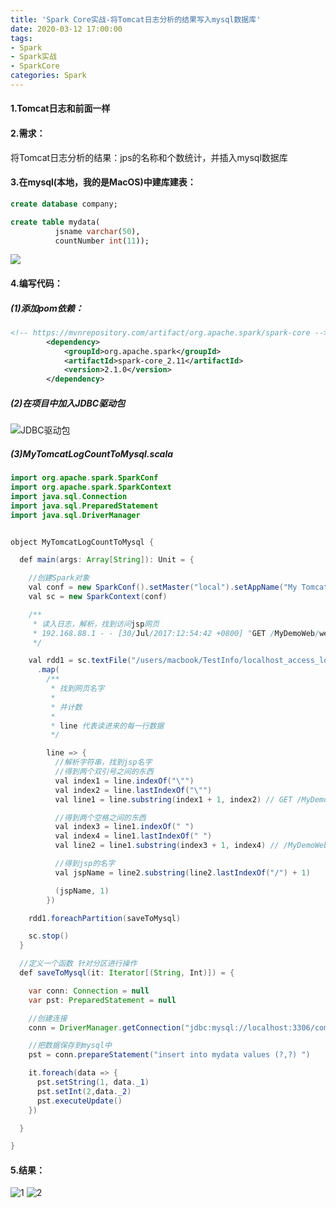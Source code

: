 ```yaml
---
title: 'Spark Core实战-将Tomcat日志分析的结果写入mysql数据库'
date: 2020-03-12 17:00:00
tags: 
- Spark
- Spark实战
- SparkCore
categories: Spark
---
```


#### 1.Tomcat日志和前面一样

#### 2.需求：
将Tomcat日志分析的结果：jps的名称和个数统计，并插入mysql数据库
#### 3.在mysql(本地，我的是MacOS)中建库建表：

```sql
create database company;

create table mydata(
          jsname varchar(50),
          countNumber int(11));
```

![](https://imgconvert.csdnimg.cn/aHR0cHM6Ly91cGxvYWQtaW1hZ2VzLmppYW5zaHUuaW8vdXBsb2FkX2ltYWdlcy80MzkxNDA3LWY3NGYwNTMyMGU1MzM3NjIucG5n?x-oss-process=image/format,png)

#### 4.编写代码：
##### (1)添加pom依赖：
```xml
<!-- https://mvnrepository.com/artifact/org.apache.spark/spark-core -->
        <dependency>
            <groupId>org.apache.spark</groupId>
            <artifactId>spark-core_2.11</artifactId>
            <version>2.1.0</version>
        </dependency>
```
##### (2)在项目中加入JDBC驱动包

![JDBC驱动包](https://imgconvert.csdnimg.cn/aHR0cHM6Ly91cGxvYWQtaW1hZ2VzLmppYW5zaHUuaW8vdXBsb2FkX2ltYWdlcy80MzkxNDA3LWUxNjQwNWNkMjMwODFkNDgucG5n?x-oss-process=image/format,png)

##### (3)MyTomcatLogCountToMysql.scala

```java
import org.apache.spark.SparkConf
import org.apache.spark.SparkContext
import java.sql.Connection
import java.sql.PreparedStatement
import java.sql.DriverManager


object MyTomcatLogCountToMysql {

  def main(args: Array[String]): Unit = {

    //创建Spark对象
    val conf = new SparkConf().setMaster("local").setAppName("My Tomcat Log Count To Mysql")
    val sc = new SparkContext(conf)

    /**
     * 读入日志，解析，找到访问jsp网页
     * 192.168.88.1 - - [30/Jul/2017:12:54:42 +0800] "GET /MyDemoWeb/web.jsp HTTP/1.1" 200 239
     */

    val rdd1 = sc.textFile("/users/macbook/TestInfo/localhost_access_log.txt")
      .map(
        /**
         * 找到网页名字
         *
         * 并计数
         *
         * line 代表读进来的每一行数据
         */

        line => {
          //解析字符串，找到jsp名字
          //得到两个双引号之间的东西
          val index1 = line.indexOf("\"")
          val index2 = line.lastIndexOf("\"")
          val line1 = line.substring(index1 + 1, index2) // GET /MyDemoWeb/web.jsp HTTP/1.1

          //得到两个空格之间的东西
          val index3 = line1.indexOf(" ")
          val index4 = line1.lastIndexOf(" ")
          val line2 = line1.substring(index3 + 1, index4) // /MyDemoWeb/web.jsp

          //得到jsp的名字
          val jspName = line2.substring(line2.lastIndexOf("/") + 1)

          (jspName, 1)
        })

    rdd1.foreachPartition(saveToMysql)

    sc.stop()
  }

  //定义一个函数 针对分区进行操作
  def saveToMysql(it: Iterator[(String, Int)]) = {

    var conn: Connection = null
    var pst: PreparedStatement = null

    //创建连接
    conn = DriverManager.getConnection("jdbc:mysql://localhost:3306/company?serverTimezone=UTC&characterEncoding=utf-8", "root", "123456")

    //把数据保存到mysql中
    pst = conn.prepareStatement("insert into mydata values (?,?) ")

    it.foreach(data => {
      pst.setString(1, data._1)
      pst.setInt(2,data._2)
      pst.executeUpdate()
    })

  }

}
```

#### 5.结果：
![1](https://imgconvert.csdnimg.cn/aHR0cHM6Ly91cGxvYWQtaW1hZ2VzLmppYW5zaHUuaW8vdXBsb2FkX2ltYWdlcy80MzkxNDA3LWFkZmMwMmNhZGNkNGE5NzcucG5n?x-oss-process=image/format,png)
![2](https://imgconvert.csdnimg.cn/aHR0cHM6Ly91cGxvYWQtaW1hZ2VzLmppYW5zaHUuaW8vdXBsb2FkX2ltYWdlcy80MzkxNDA3LTlhOTIyOTM1OTBhYzM1YmEucG5n?x-oss-process=image/format,png)

